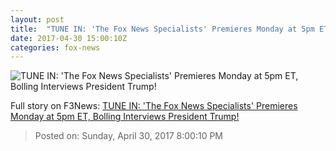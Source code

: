 ```yaml
---
layout: post
title:  "TUNE IN: 'The Fox News Specialists' Premieres Monday at 5pm ET, Bolling Interviews President Trump!"
date: 2017-04-30 15:00:10Z
categories: fox-news
---
```


![TUNE IN: 'The Fox News Specialists' Premieres Monday at 5pm ET, Bolling Interviews President Trump!](http://nation.foxnews.com/sites/nation.foxnews.com/files/styles/story_624_300/public/FoxNews-Specialist.png)




Full story on F3News: [TUNE IN: 'The Fox News Specialists' Premieres Monday at 5pm ET, Bolling Interviews President Trump!](http://www.f3nws.com/n/PZtubE)

> Posted on: Sunday, April 30, 2017 8:00:10 PM
